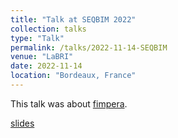 ```yaml
---
title: "Talk at SEQBIM 2022"
collection: talks
type: "Talk"
permalink: /talks/2022-11-14-SEQBIM
venue: "LaBRI"
date: 2022-11-14
location: "Bordeaux, France"
---
```


This talk was about [fimpera](https://lrobidou.github.io/publications/2023-05-17-fimpera/).

[slides](https://seqbim.cnrs.fr/wp-content/uploads/2022/11/SeqBIM_2022_LucasRobidou.pdf)